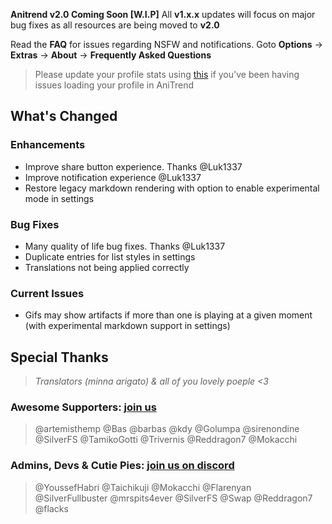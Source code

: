 __Anitrend v2.0 Coming Soon [W.I.P]__ All __v1.x.x__ updates will focus on major bug fixes as all resources are being moved to __v2.0__

Read the **FAQ** for issues regarding NSFW and notifications. Goto **Options** -> **Extras** -> **About** -> **Frequently Asked Questions**
> Please update your profile stats using [this](https://anilist.co/settings/lists) if you've been having issues loading your profile in AniTrend

## What's Changed

### Enhancements
- Improve share button experience. Thanks @Luk1337
- Improve notification experience @Luk1337
- Restore legacy markdown rendering with option to enable experimental mode in settings

### Bug Fixes
- Many quality of life bug fixes. Thanks @Luk1337
- Duplicate entries for list styles in settings
- Translations not being applied correctly

### Current Issues
- Gifs may show artifacts if more than one is playing at a given moment (with experimental markdown support in settings)

## Special Thanks
> _Translators (minna arigato) & all of you lovely poeple <3_

### Awesome Supporters: __[join us](https://www.patreon.com/wax911)__
> @artemisthemp @Bas @barbas @kdy @Golumpa @sirenondine @SilverFS @TamikoGotti @Trivernis @Reddragon7 @Mokacchi

### Admins, Devs & Cutie Pies: __[join us on discord](https://discord.gg/2wzTqnF)__
> @YoussefHabri @Taichikuji @Mokacchi @Flarenyan @SilverFullbuster @mrspits4ever @SilverFS @Swap @Reddragon7 @flacks
